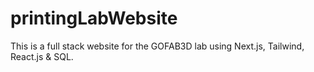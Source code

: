 # printingLabWebsite

This is a full stack website for the GOFAB3D lab using Next.js, Tailwind, React.js & SQL.
 
